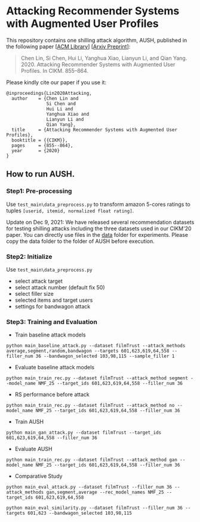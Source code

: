 

# Attacking Recommender Systems with Augmented User Profiles

This repository contains one shilling attack algorithm, AUSH, published in the following paper [[ACM Library](https://dl.acm.org/doi/10.1145/3340531.3411884)] [[Arxiv Preprint](https://arxiv.org/abs/2005.08164)]:

> Chen Lin, Si Chen, Hui Li, Yanghua Xiao, Lianyun Li, and Qian Yang. 2020. Attacking Recommender Systems with Augmented User Profiles. In CIKM. 855–864.

Please kindly cite our paper if you use it:

    @inproceedings{Lin2020Attacking,  
	  author    = {Chen Lin and
	               Si Chen and
	               Hui Li and
	               Yanghua Xiao and
	               Lianyun Li and
	               Qian Yang},
	  title     = {Attacking Recommender Systems with Augmented User Profiles},
	  booktitle = {{CIKM}},
	  pages     = {855--864},
	  year      = {2020}
    }  

## How to run AUSH.
### Step1: Pre-processing
Use `test_main\data_preprocess.py` to transform amazon 5-cores ratings to tuples `[userid, itemid, normalized float rating]`.

Update on Dec 9, 2021: We have released several recommendation datasets for testing shilling attacks including the three datasets used in our CIKM'20 paper. You can directly use files in the [data](/data) folder for experiments. Please copy the data folder to the folder of AUSH before execution.

### Step2: Initialize
Use `test_main\data_preprocess.py`
 - select attack target
 - select attack number (default fix 50)
 - select filler size
 - selected items and target users
 - settings for bandwagon attack

### Step3: Training and Evaluation

 - Train baseline attack models
 ```shell script
python main_baseline_attack.py --dataset filmTrust --attack_methods average,segment,random,bandwagon --targets 601,623,619,64,558 --filler_num 36 --bandwagon_selected 103,98,115 --sample_filler 1
```
 - Evaluate baseline attack models
 ```shell script
python main_train_rec.py --dataset filmTrust --attack_method segment --model_name NMF_25 --target_ids 601,623,619,64,558 --filler_num 36
````

 - RS performance before attack
 ```shell script
python main_train_rec.py --dataset filmTrust --attack_method no --model_name NMF_25 --target_ids 601,623,619,64,558 --filler_num 36
````

 - Train AUSH
 ```shell script
python main_gan_attack.py --dataset filmTrust --target_ids 601,623,619,64,558 --filler_num 36
````

 - Evaluate AUSH
 ```shell script
python main_train_rec.py --dataset filmTrust --attack_method gan --model_name NMF_25 --target_ids 601,623,619,64,558 --filler_num 36
````

 - Comparative Study
 ```shell script
python main_eval_attack.py --dataset filmTrust --filler_num 36 --attack_methods gan,segment,average --rec_model_names NMF_25 --target_ids 601,623,619,64,558

python main_eval_similarity.py --dataset filmTrust --filler_num 36 --targets 601,623 --bandwagon_selected 103,98,115
```
